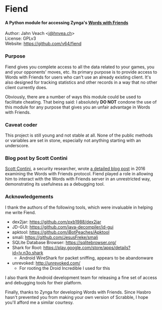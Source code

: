 # Fiend
#### A Python module for accessing Zynga's [Words with Friends](https://market.android.com/details?id=com.zynga.words)

Author: Jahn Veach &lt;j@hnvea.ch&gt;  
License: GPLv3  
Website: https://github.com/v64/fiend  

### Purpose
Fiend gives you complete access to all the data related to your games, you and your opponents' moves, etc. Its primary purpose is to provide access to Words with Friends for users who can't use an already existing client. It's also designed for tracking statistics and other records in a way that no other client currently does.

Obviously, there are a number of ways this module could be used to facilitate cheating. That being said: I absolutely **DO NOT** condone the use of this module for any purpose that gives you an unfair advantage in Words with Friends.

### Caveat coder
This project is still young and not stable at all. None of the public methods or variables are set in stone, especially not anything starting with an underscore.

### Blog post by Scott Contini
[Scott Contini](https://littlemaninmyhead.wordpress.com/about/), a security researcher, wrote [a detailed blog post](https://littlemaninmyhead.wordpress.com/2016/04/09/words-with-friends-trusts-the-clients-a-little-too-much/) in 2016 examining the Words with Friends protocol. Fiend played a role in allowing him to interact with the Words with Friends server in an unrestricted way, demonstrating its usefulness as a debugging tool.

### Acknowledgements
I thank the authors of the following tools, which were invaluable in helping me write Fiend.

* dex2jar: https://github.com/pxb1988/dex2jar
* JD-GUI: https://github.com/java-decompiler/jd-gui
* apktool: https://github.com/iBotPeaches/Apktool
* smali: https://github.com/JesusFreke/smali
* SQLite Database Browser: https://sqlitebrowser.org/
* Shark for Root: https://play.google.com/store/apps/details?id=lv.n3o.shark
    * Android WireShark for packet sniffing, appears to be abandonware
* unrevoked: http://unrevoked.com/
   * For rooting the Droid Incredible I used for this

I also thank the Android development team for releasing a fine set of access and debugging tools for their platform.

Finally, thanks to Zynga for developing Words with Friends. Since Hasbro hasn't prevented you from making your own version of Scrabble, I hope you'll afford me a similar courtesy.
